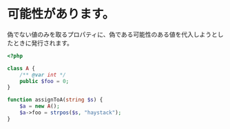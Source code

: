 # 可能性があります。

偽でない値のみを取るプロパティに、偽である可能性のある値を代入しようとしたときに発行されます。

```php
<?php

class A {
    /** @var int */
    public $foo = 0;
}

function assignToA(string $s) {
    $a = new A();
    $a->foo = strpos($s, "haystack");
}
```
